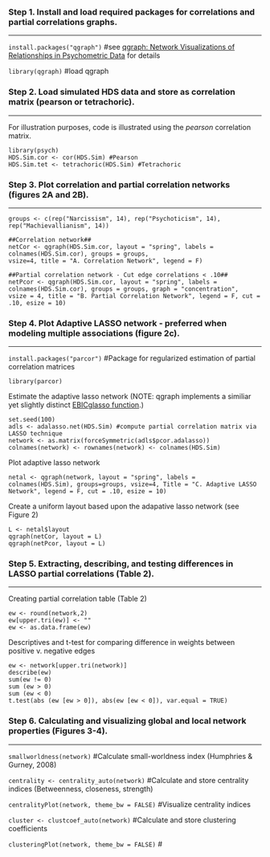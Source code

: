 ### Step 1. Install and load required packages for correlations and partial correlations graphs.
------
`install.packages("qgraph")` #see [qgraph: Network Visualizations of Relationships in Psychometric Data](http://www.jstatsoft.org/v48/i04/) for details 

`library(qgraph)` #load qgraph

### Step 2. Load simulated HDS data and store as correlation matrix (pearson or tetrachoric).
------
For illustration purposes, code is illustrated using the *pearson* correlation matrix.

```Rouge
library(psych)
HDS.Sim.cor <- cor(HDS.Sim) #Pearson
HDS.Sim.tet <- tetrachoric(HDS.Sim) #Tetrachoric
```

### Step 3. Plot correlation and partial correlation networks (figures 2A and 2B).
------
```Rouge
groups <- c(rep("Narcissism", 14), rep("Psychoticism", 14), rep("Machievallianism", 14))

##Correlation network##
netCor <- qgraph(HDS.Sim.cor, layout = "spring", labels = colnames(HDS.Sim.cor), groups = groups, 
vsize=4, title = "A. Correlation Network", legend = F)

##Partial correlation network - Cut edge correlations < .10##
netPcor <- qgraph(HDS.Sim.cor, layout = "spring", labels = colnames(HDS.Sim.cor), groups = groups, graph = "concentration", 
vsize = 4, title = "B. Partial Correlation Network", legend = F, cut = .10, esize = 10)
```

### Step 4. Plot Adaptive LASSO network - preferred when modeling multiple associations (figure 2c).
------
`install.packages("parcor")` #Package for regularized estimation of partial correlation matrices

`library(parcor)`

Estimate the adaptive lasso network (NOTE: qgraph implements a similiar yet slightly distinct [EBICglasso function](http://psychosystems.org/forums/topic/ebicglasso-lambda-values/).) 

```Rouge
set.seed(100)
adls <- adalasso.net(HDS.Sim) #compute partial correlation matrix via LASSO technique
network <- as.matrix(forceSymmetric(adls$pcor.adalasso))
colnames(network) <- rownames(network) <- colnames(HDS.Sim)
```

Plot adaptive lasso network
```Rouge
netal <- qgraph(network, layout = "spring", labels = colnames(HDS.Sim), groups=groups, vsize=4, Title = "C. Adaptive LASSO Network", legend = F, cut = .10, esize = 10)
```

Create a uniform layout based upon the adapative lasso network (see Figure 2)
```Rouge
L <- netal$layout
qgraph(netCor, layout = L)
qgraph(netPcor, layout = L)
```

### Step 5. Extracting, describing, and testing differences in LASSO partial correlations (Table 2).
------

Creating partial correlation table (Table 2)
```Rouge
ew <- round(network,2)
ew[upper.tri(ew)] <- ""
ew <- as.data.frame(ew)
```

Descriptives and t-test for comparing difference in weights between positive v. negative edges
```
ew <- network[upper.tri(network)]
describe(ew)
sum(ew != 0)
sum (ew > 0)
sum (ew < 0)
t.test(abs (ew [ew > 0]), abs(ew [ew < 0]), var.equal = TRUE)
```

### Step 6. Calculating and visualizing global and local network properties (Figures 3-4).
------

`smallworldness(network)` #Calculate small-worldness index (Humphries & Gurney, 2008) 
                          
`centrality <- centrality_auto(network)` #Calculate and store centrality indices (Betweenness, closeness, strength)

`centralityPlot(network, theme_bw = FALSE)` #Visualize centrality indices

`cluster <- clustcoef_auto(network)` #Calculate and store clustering coefficients

`clusteringPlot(network, theme_bw = FALSE)` #
